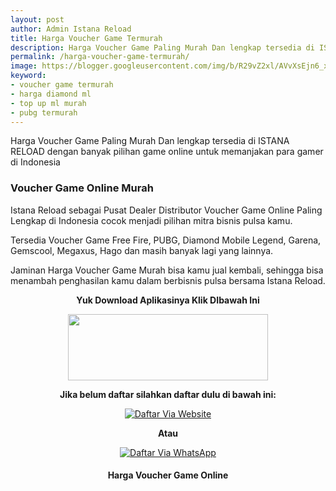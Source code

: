 ```yaml
---
layout: post
author: Admin Istana Reload
title: Harga Voucher Game Termurah
description: Harga Voucher Game Paling Murah Dan lengkap tersedia di ISTANA RELOAD dengan banyak pilihan game online untuk memanjakan para gamer di Indonesia
permalink: /harga-voucher-game-termurah/
image: https://blogger.googleusercontent.com/img/b/R29vZ2xl/AVvXsEjn6_xHOYnj8kg42MTL7GlEBvHsyGQFRzdJGZbfN_w5KvqYMqbyRNfkRSA7p2ig1HKB3_QHP9IBNBjPLS-KX9mAa8gzhv4Z4LxoPTI_kd0Xjzt7KpiqK--_OELjDK_2UrklKz_yeweH3w4QFkw4Lyhl_RxiX6jMLHhG7r39X-dUvFroK60X_VBgN45TJw/s1600/Voucher%20Game%20Istana%20Reload.jpg
keyword: 
- voucher game termurah
- harga diamond ml
- top up ml murah
- pubg termurah
---
```

<p>Harga Voucher Game Paling Murah Dan lengkap tersedia di ISTANA RELOAD dengan banyak pilihan game online untuk memanjakan para gamer di Indonesia</p>
<h3>Voucher Game Online Murah</h3>
<p>Istana Reload sebagai Pusat Dealer Distributor Voucher Game Online Paling Lengkap di Indonesia cocok menjadi pilihan mitra bisnis pulsa kamu.</p>
<p>Tersedia Voucher Game Free Fire, PUBG, Diamond Mobile Legend, Garena, Gemscool, Megaxus, Hago dan masih banyak lagi yang lainnya.</p>
<p>Jaminan Harga Voucher Game Murah bisa kamu jual kembali, sehingga bisa menambah penghasilan kamu dalam berbisnis pulsa bersama Istana Reload.</p>
<p style="text-align: center;"><b>Yuk Download Aplikasinya Klik DIbawah Ini</b></p>
<div class="separator" style="clear: both; text-align: center;"><a href="{{ site.app }}" style="margin-left: 1em; margin-right: 1em;" target="_blank"><img border="0" data-original-height="165" data-original-width="500" height="106" src="https://blogger.googleusercontent.com/img/b/R29vZ2xl/AVvXsEgtMuLnRz-xIV4WBo7jReAfDNfyQQsWDAKuBNp4r_GKtIiGLhfsvCbtN4sRSMtib5jNVrH1aLorHjelF1cqg5I7xBJrwjG0bHh7eVcfUuGF-_iHbpw2SZ6wkNVdAkeCS4kGC0vj4XpO1RmRpVLNzJ29Z-hasCMLkVqnMLianoz5AdphvtBTgbvw7Ip-w5A/s320/ezgif-2-0ab7bb90e0.gif" width="320" /></a></div>
<p style="text-align: center;"><b>Jika belum daftar silahkan daftar dulu di bawah ini:</b></p>
<div align="center"><a href="javascript:void(0);" onclick="Bukaregis()"><img alt="Daftar Via Website" src="https://blogger.googleusercontent.com/img/b/R29vZ2xl/AVvXsEj80fBU4vz8p8pBqdzlD1B6Gl6RQ0NMiLBHmBW4IO0iCBgEtMM-EGzI5ytvynZj9jjMmySpwuDLjN29M7dBwj3hCuMr2EizfLNBdWaoehQobMTA-dj_ux1NueKa89X8Z7bSP6HSWGWrGTNZO2iQ919VsunpxlL9uHM1zPzjkmogqGzkoDMlh88YOTJCt1w/s250/Picsart_23-12-04_05-04-16-865.png" title="Daftar Via Website" /></a></div>
<p style="text-align: center;"><b>Atau</b></p>
<div align="center"><a href="javascript:void(0);" onclick="openModal()"><img alt="Daftar Via WhatsApp" src="https://gambar.unduh.me/daftarwa.png" title="Daftar Via WhatsApp" /></a></div>
<h4 style="clear: both; text-align: center;">Harga Voucher Game Online<br />
<script src="https://istanareload.co.id/tanggal.js" type="text/javascript"></script></h4><br />
<script src="https://istanareload.co.id/harga.php?type=js&amp;lvl=RS&amp;up=25&amp;cttn=GAME" type="text/javascript"></script>
